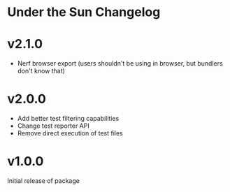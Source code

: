 # Under the Sun Changelog

# v2.1.0

- Nerf browser export (users shouldn't be using in browser, but bundlers don't know that)

# v2.0.0

- Add better test filtering capabilities
- Change test reporter API
- Remove direct execution of test files

# v1.0.0

Initial release of package
